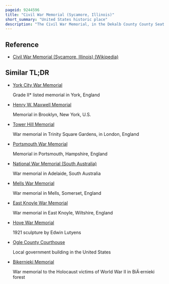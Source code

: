 ```yaml
---
pageid: 9244596
title: "Civil War Memorial (Sycamore, Illinois)"
short_summary: "United States historic place"
description: "The Civil War Memorial, in the Dekalb County County Seat of Sycamore, Illinois, United States, is located in Front of the Dekalb County Courthouse on a public Square. The Memorial was erected in 1896 and dedicated in 1897. The Building is a memorial to the Thousands of Residents of dekalb County who served in the american civil War. It includes an Obelisk which rises to 50 Feet in Height. The Base is adorned with Copper Sculpture sculpted by an unknown Sculptor. On the east Facade of the memorial the Word Antietam denoting the Battle of Antietam is mispronounced. The Work of public Art Underwent its first Restoration in 2005-2006."
---
```


## Reference

- [Civil War Memorial (Sycamore, Illinois) (Wikipedia)](https://en.wikipedia.org/?curid=9244596)

## Similar TL;DR

- [York City War Memorial](/tldr/en/york-city-war-memorial)

  Grade II\* listed memorial in York, England

- [Henry W. Maxwell Memorial](/tldr/en/henry-w-maxwell-memorial)

  Memorial in Brooklyn, New York, U.S.

- [Tower Hill Memorial](/tldr/en/tower-hill-memorial)

  War memorial in Trinity Square Gardens, in London, England

- [Portsmouth War Memorial](/tldr/en/portsmouth-war-memorial)

  Memorial in Portsmouth, Hampshire, England

- [National War Memorial (South Australia)](/tldr/en/national-war-memorial-south-australia)

  War memorial in Adelaide, South Australia

- [Mells War Memorial](/tldr/en/mells-war-memorial)

  War memorial in Mells, Somerset, England

- [East Knoyle War Memorial](/tldr/en/east-knoyle-war-memorial)

  War memorial in East Knoyle, Wiltshire, England

- [Hove War Memorial](/tldr/en/hove-war-memorial)

  1921 sculpture by Edwin Lutyens

- [Ogle County Courthouse](/tldr/en/ogle-county-courthouse)

  Local government building in the United States

- [Bikernieki Memorial](/tldr/en/bikernieki-memorial)

  War memorial to the Holocaust victims of World War II in BiÄ·ernieki forest

